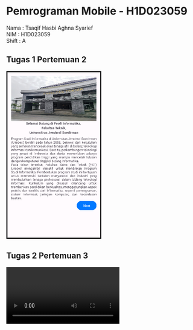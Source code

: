 # Pemrograman Mobile - H1D023059

Nama    : Tsaqif Hasbi Aghna Syarief <br>
NIM     : H1D023059 <br>
Shift   : A

## Tugas 1 Pertemuan 2
![](Pertemuan%202/Pertemuan%202.png)

## Tugas 2 Pertemuan 3
![](Pertemuan%203/Pertemuan%203%20Vidio.mkv)

